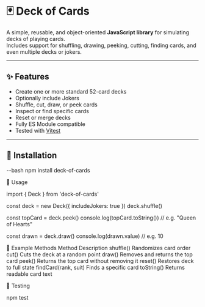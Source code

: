 # 🃏 Deck of Cards

A simple, reusable, and object-oriented **JavaScript library** for simulating decks of playing cards.  
Includes support for shuffling, drawing, peeking, cutting, finding cards, and even multiple decks or jokers.

---

## ✨ Features

- Create one or more standard 52-card decks  
- Optionally include Jokers  
- Shuffle, cut, draw, or peek cards  
- Inspect or find specific cards  
- Reset or merge decks  
- Fully ES Module compatible  
- Tested with [Vitest](https://vitest.dev)

---

## 🚀 Installation

--bash
npm install deck-of-cards

🧩 Usage

import { Deck } from 'deck-of-cards'

const deck = new Deck({ includeJokers: true })
deck.shuffle()

const topCard = deck.peek()
console.log(topCard.toString()) // e.g. "Queen of Hearts"

const drawn = deck.draw()
console.log(drawn.value) // e.g. 10

🧠 Example Methods
Method	Description
shuffle()	Randomizes card order
cut()	Cuts the deck at a random point
draw()	Removes and returns the top card
peek()	Returns the top card without removing it
reset()	Restores deck to full state
findCard(rank, suit)	Finds a specific card
toString()	Returns readable card text

🧪 Testing

npm test

